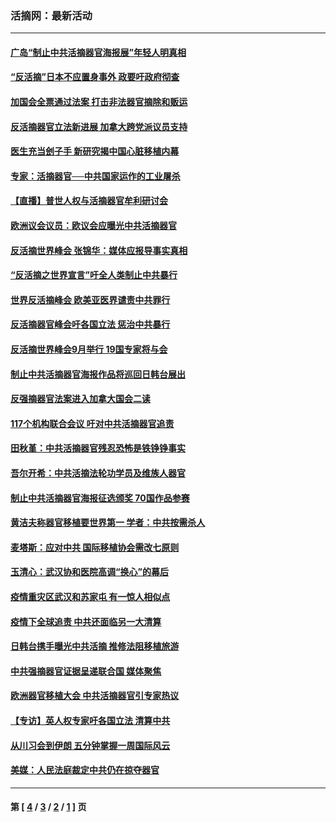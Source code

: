 ### 活摘网：最新活动
---
#### [广岛“制止中共活摘器官海报展”年轻人明真相](../../pages/nf5883/n14053657.md?09200430) 
#### [“反活摘”日本不应置身事外 政要吁政府彻查](../../pages/nf5883/n13971188.md?09200430) 
#### [加国会全票通过法案 打击非法器官摘除和贩运](../../pages/nf5883/n13884924.md?09200430) 
#### [反活摘器官立法新进展 加拿大跨党派议员支持](../../pages/nf5883/n13876061.md?09200430) 
#### [医生充当刽子手 新研究揭中国心脏移植内幕](../../pages/nf5883/n13772291.md?09200430) 
#### [专家：活摘器官──中共国家运作的工业屠杀](../../pages/nf5883/n13761178.md?09200430) 
#### [【直播】普世人权与活摘器官牟利研讨会](../../pages/nf5883/n13425146.md?09200430) 
#### [欧洲议会议员：欧议会应曝光中共活摘器官](../../pages/nf5883/n13336571.md?09200430) 
#### [反活摘世界峰会 张锦华：媒体应报导事实真相](../../pages/nf5883/n13278502.md?09200430) 
#### [“反活摘之世界宣言”吁全人类制止中共暴行](../../pages/nf5883/n13259730.md?09200430) 
#### [世界反活摘峰会 欧美亚医界谴责中共罪行](../../pages/nf5883/n13253550.md?09200430) 
#### [反活摘器官峰会吁各国立法 惩治中共暴行](../../pages/nf5883/n13245052.md?09200430) 
#### [反活摘世界峰会9月举行 19国专家将与会](../../pages/nf5883/n13201492.md?09200430) 
#### [制止中共活摘器官海报作品将巡回日韩台展出](../../pages/nf5883/n13177791.md?09200430) 
#### [反强摘器官法案进入加拿大国会二读](../../pages/nf5883/n13033450.md?09200430) 
#### [117个机构联合会议 吁对中共活摘器官追责](../../pages/nf5883/n12775087.md?09200430) 
#### [田秋堇：中共活摘器官残忍恐怖是铁铮铮事实](../../pages/nf5883/n12702148.md?09200430) 
#### [吾尔开希：中共活摘法轮功学员及维族人器官](../../pages/nf5883/n12693197.md?09200430) 
#### [制止中共活摘器官海报征选颁奖 70国作品参赛](../../pages/nf5883/n12692050.md?09200430) 
#### [黄洁夫称器官移植要世界第一 学者：中共按需杀人](../../pages/nf5883/n12572329.md?09200430) 
#### [麦塔斯：应对中共 国际移植协会需改七原则](../../pages/nf5883/n12514711.md?09200430) 
#### [玉清心：武汉协和医院高调“换心”的幕后](../../pages/nf5883/n12298730.md?09200430) 
#### [疫情重灾区武汉和苏家屯 有一惊人相似点](../../pages/nf5883/n12150824.md?09200430) 
#### [疫情下全球追责 中共还面临另一大清算](../../pages/nf5883/n12070397.md?09200430) 
#### [日韩台携手曝光中共活摘 推修法阻移植旅游](../../pages/nf5883/n11712046.md?09200430) 
#### [中共强摘器官证据呈递联合国 媒体聚焦](../../pages/nf5883/n11546426.md?09200430) 
#### [欧洲器官移植大会 中共活摘器官引专家热议](../../pages/nf5883/n11539095.md?09200430) 
#### [【专访】英人权专家吁各国立法 清算中共](../../pages/nf5883/n11367315.md?09200430) 
#### [从川习会到伊朗 五分钟掌握一周国际风云](../../pages/nf5883/n11338520.md?09200430) 
#### [美媒：人民法庭裁定中共仍在掠夺器官](../../pages/nf5883/n11334897.md?09200430) 

---
#### 第 [ [4](./4.md?09200430) / [3](./3.md?09200430) / [2](./2.md?09200430) / [1](./1.md?09200430) ] 页
